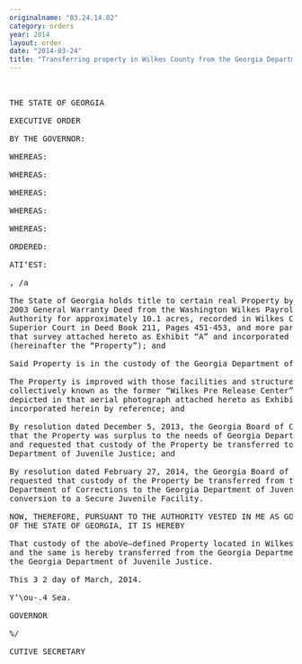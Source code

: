 ```yaml
---
originalname: "03.24.14.02"
category: orders
year: 2014
layout: order
date: "2014-03-24"
title: "Transferring property in Wilkes County from the Georgia Department of Corrections to the Georgia Department of Juvenile Justice"
---
```

<pre>
 

THE STATE OF GEORGIA

EXECUTIVE ORDER

BY THE GOVERNOR:

WHEREAS:

WHEREAS:

WHEREAS:

WHEREAS:

WHEREAS:

ORDERED:

ATI‘EST:

, /a

The State of Georgia holds title to certain real Property by virtue of a March 17,
2003 General Warranty Deed from the Washington Wilkes Payroll Development
Authority for approximately 10.1 acres, recorded in Wilkes County Clerk of
Superior Court in Deed Book 211, Pages 451-453, and more particularly shown on
that survey attached hereto as Exhibit “A” and incorporated herein by reference
(hereinafter the “Property”); and

Said Property is in the custody of the Georgia Department of Corrections; and

The Property is improved with those facilities and structures which are
collectively known as the former “Wilkes Pre Release Center”, more particularly
depicted in that aerial photograph attached hereto as Exhibit “B” and
incorporated herein by reference; and

By resolution dated December 5, 2013, the Georgia Board of Corrections resolved
that the Property was surplus to the needs of Georgia Department of Corrections
and requested that custody of the Property be transferred to the Georgia
Department of Juvenile Justice; and

By resolution dated February 27, 2014, the Georgia Board of Juvenile Justice
requested that custody of the Property be transferred from the Georgia
Department of Corrections to the Georgia Department of Juvenile Justice for
conversion to a Secure Juvenile Facility.

NOW, THEREFORE, PURSUANT TO THE AUTHORITY VESTED IN ME AS GOVERNOR
OF THE STATE OF GEORGIA, IT IS HEREBY

That custody of the aboVe—defined Property located in Wilkes County, Georgia be
and the same is hereby transferred from the Georgia Department of Corrections to
the Georgia Department of Juvenile Justice.

This 3 2 day of March, 2014.

Y‘\ou-.4 Sea.

GOVERNOR

%/

CUTIVE SECRETARY

</pre>
